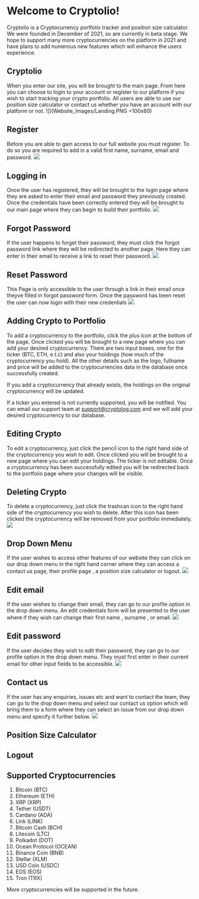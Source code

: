 # Welcome to Cryptolio!

Cryptolio is a Cryptocurrency portfolio tracker and position size calculator. We were founded in December of 2021, so are currently in beta stage. We hope to support many more cryptocurrencies on the platform in 2021 and have plans to add numerous new features which will enhance the users experience. 

## Cryptolio
When you enter our site, you will be brought to the main page. From here you can choose to login to your account or register to our platform if you wish to start tracking your crypto portfolio. All users are able to use our position size calculator or contact us whether you have an account with our platform or not.
![](Website_Images/Landing.PNG =100x60)

## Register
Before you are able to gain access to our full website you must register. To do so you are required to add in a valid first name, surname, email and password.
![](Website_Images/Register.PNG)

## Logging in
Once the user has registered, they will be brought to the login page where they are asked to enter their email and password they previously created. Once the credentials have been correctly entered they will be brought to our main page where they can begin to build their portfolio.
![](Website_Images/Login.PNG)

## Forgot Password
If the user happens to forget their password, they must click the forgot password link where they will be redirected to another page. Here they can enter in their email to receive a link to reset their password.
![](Website_Images/Forgot_Password.PNG)

## Reset Password 
This Page is only accessible to the user through a link in their email once theyve filled in forgot password form. Once the password has been reset the user can now login with their new credentials
![](Website_Images/Reset_Password.PNG)

## Adding Crypto to Portfolio
To add a cryptocurrency to the portfolio, click the plus icon at the bottom of the page. Once clicked you will be brought to a new page where you can add your desired cryptocurrency. There are two input boxes, one for the ticker (BTC, ETH, e.t.c) and also your holdings (how much of the cryptocurrency you hold). All the other details such as the logo, fullname and price will be added to the cryptocurrencies data in the database once successfully created.

If you add a cryptocurrency that already exists, the holdings on the original cryptocurrency will be updated.

If a ticker you entered is not currently supported, you will be notified. You can email our support team at support@cryptolog.com and we will add your desired cryptocurrency to our database.

## Editing Crypto
To edit a cryptocurrency, just click the pencil icon to the right hand side of the cryptocurrency you wish to edit. Once clicked you will be brought to a new page where you can edit your holdings. The ticker is not editable. Once a cryptocurrency has been successfully edited you will be redirected back to the portfolio page where your changes will be visible.

## Deleting Crypto
To delete a cryptocurrency, just click the trashcan icon to the right hand side of the cryptocurrency you wish to delete. After this icon has been clicked the cryptocurrency will be removed from your portfolio immediately.
![](Website_Images/portfolio.PNG)

## Drop Down Menu
If the user wishes to access other features of our website they can click on our drop down menu in the right hand corner where they can access a contact us page, their profile page , a position size calculator or logout.
![](Website_Images/Drop_Down_Menu.PNG)

## Edit email
If the user wishes to change their email, they can go to our profile option in the drop down menu. An edit credentials form will be presented to the user where if they wish can change their first name , surname , or email.
![](Website_Images/New_email.PNG)

## Edit password
If the user decides they wish to edit their password, they can go to our profile option in the drop down menu. They must first enter in their current email for other input fields to be accessible.
![](Website_Images/New_password.PNG)

## Contact us
If the user has any enquiries, issues etc and want to contact the team, they can go to the drop down menu and select our contact us option which will bring them to a form where they can select an issue from our drop down menu and specify it further below.
![](Website_Images/Contact_us.PNG)

## Position Size Calculator


## Logout




## Supported Cryptocurrencies
1. Bitcoin (BTC)
2. Ethereum (ETH)
3. XRP (XRP)
4. Tether (USDT)
5. Cardano (ADA)
6. Link (LINK)
7. Bitcoin Cash (BCH)
8. Litecoin (LTC)
9. Polkadot (DOT)
10. Ocean Protocol (OCEAN)
11. Binance Coin (BNB)
12. Stellar (XLM)
13. USD Coin (USDC)
14. EOS (EOS)
15. Tron (TRX)

More cryptocurrencies will be supported in the future.
